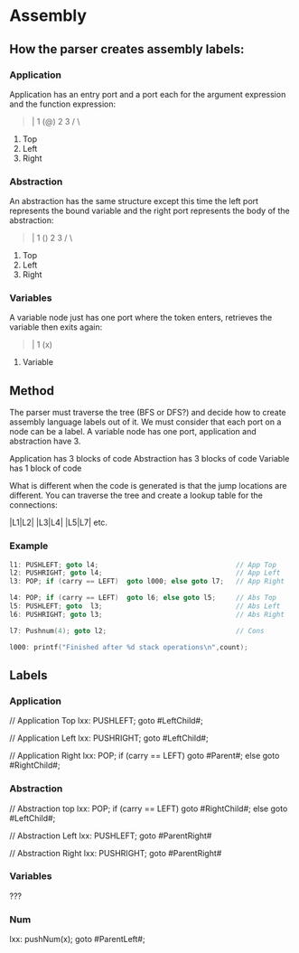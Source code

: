 # Assembly
## How the parser creates assembly labels:

### Application
Application has an entry port and a port each for the argument expression and the 
function expression:

>    |
>    1
>   (@)
>   2 3
>  /   \

1. Top
2. Left
3. Right


### Abstraction
An abstraction has the same structure except this time the left port represents the 
bound variable and the right port represents the body of the abstraction:

>    |
>    1
>   (\)
>   2 3
>  /   \

1. Top
2. Left
3. Right

### Variables
A variable node just has one port where the token enters, retrieves the variable then 
exits again:

>    |
>    1
>   (x) 

1. Variable


## Method
The parser must traverse the tree (BFS or DFS?) and decide how to create assembly language labels out of it.
We must consider that each port on a node can be a label. A variable node has one port, application and abstraction have 3.

Application has 3 blocks of code
Abstraction has 3 blocks of code
Variable has 1 block of code

What is different when the code is generated is that the jump locations are different.
You can traverse the tree and create a lookup table for the connections:

|L1|L2|
|L3|L4|
|L5|L7|
etc.

### Example
```c
l1: PUSHLEFT; goto l4;                                  // App Top
l2: PUSHRIGHT; goto l4;                                 // App Left
l3: POP; if (carry == LEFT)  goto l000; else goto l7;   // App Right

l4: POP; if (carry == LEFT)  goto l6; else goto l5;     // Abs Top
l5: PUSHLEFT; goto  l3;                                 // Abs Left
l6: PUSHRIGHT; goto l3;                                 // Abs Right

l7: Pushnum(4); goto l2;                                // Cons

l000: printf("Finished after %d stack operations\n",count);
```


## Labels

### Application
// Application Top
lxx: PUSHLEFT; goto #LeftChild#;

// Application Left
lxx: PUSHRIGHT; goto #LeftChild#;

// Application Right
lxx: POP; if (carry == LEFT) goto #Parent#; else goto #RightChild#;

### Abstraction
// Abstraction top
lxx: POP; if (carry == LEFT) goto #RightChild#; else goto #LeftChild#; 

// Abstraction Left
lxx: PUSHLEFT; goto #ParentRight#

// Abstraction Right
lxx: PUSHRIGHT; goto #ParentRight#

### Variables
???

### Num
lxx: pushNum(x); goto #ParentLeft#;

